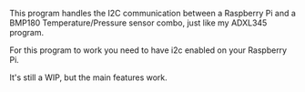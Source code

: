 This program handles the I2C communication between a Raspberry Pi and a BMP180 Temperature/Pressure sensor
combo, just like my ADXL345 program.

For this program to work you need to have i2c enabled on your Raspberry Pi.

It's still a WIP, but the main features work.
